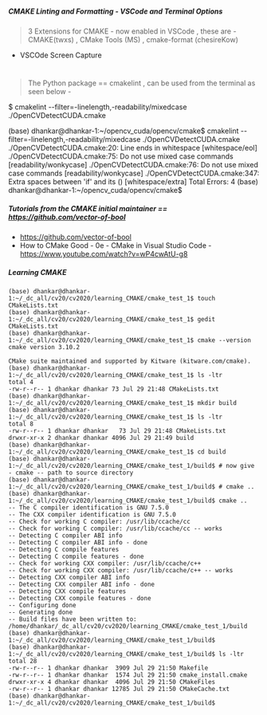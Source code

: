 ##### CMAKE Linting and Formatting - VSCode and Terminal Options

> 3 Extensions for CMAKE - now enabled in VSCode , these are - CMAKE(twxs) , CMake Tools (MS) , cmake-format (chesireKow)

- VSCOde Screen Capture 

#

> The Python package == cmakelint  , can be used from the terminal as seen below - 

$ cmakelint --filter=-linelength,-readability/mixedcase ./OpenCVDetectCUDA.cmake

(base) dhankar@dhankar-1:~/opencv_cuda/opencv/cmake$ cmakelint --filter=-linelength,-readability/mixedcase ./OpenCVDetectCUDA.cmake
./OpenCVDetectCUDA.cmake:20: Line ends in whitespace [whitespace/eol]
./OpenCVDetectCUDA.cmake:75: Do not use mixed case commands [readability/wonkycase]
./OpenCVDetectCUDA.cmake:76: Do not use mixed case commands [readability/wonkycase]
./OpenCVDetectCUDA.cmake:347: Extra spaces between 'if' and its () [whitespace/extra]
Total Errors: 4
(base) dhankar@dhankar-1:~/opencv_cuda/opencv/cmake$ 

##### Tutorials from the CMAKE initial maintainer == https://github.com/vector-of-bool

- https://github.com/vector-of-bool
- How to CMake Good - 0e - CMake in Visual Studio Code - https://www.youtube.com/watch?v=wP4cwAtU-g8


##### Learning CMAKE 

```
(base) dhankar@dhankar-1:~/_dc_all/cv20/cv2020/learning_CMAKE/cmake_test_1$ touch CMakeLists.txt
(base) dhankar@dhankar-1:~/_dc_all/cv20/cv2020/learning_CMAKE/cmake_test_1$ gedit CMakeLists.txt
(base) dhankar@dhankar-1:~/_dc_all/cv20/cv2020/learning_CMAKE/cmake_test_1$ cmake --version
cmake version 3.10.2

CMake suite maintained and supported by Kitware (kitware.com/cmake).
(base) dhankar@dhankar-1:~/_dc_all/cv20/cv2020/learning_CMAKE/cmake_test_1$ ls -ltr
total 4
-rw-r--r-- 1 dhankar dhankar 73 Jul 29 21:48 CMakeLists.txt
(base) dhankar@dhankar-1:~/_dc_all/cv20/cv2020/learning_CMAKE/cmake_test_1$ mkdir build
(base) dhankar@dhankar-1:~/_dc_all/cv20/cv2020/learning_CMAKE/cmake_test_1$ ls -ltr
total 8
-rw-r--r-- 1 dhankar dhankar   73 Jul 29 21:48 CMakeLists.txt
drwxr-xr-x 2 dhankar dhankar 4096 Jul 29 21:49 build
(base) dhankar@dhankar-1:~/_dc_all/cv20/cv2020/learning_CMAKE/cmake_test_1$ cd build
(base) dhankar@dhankar-1:~/_dc_all/cv20/cv2020/learning_CMAKE/cmake_test_1/build$ # now give - cmake -- path to source directory
(base) dhankar@dhankar-1:~/_dc_all/cv20/cv2020/learning_CMAKE/cmake_test_1/build$ # cmake ..
(base) dhankar@dhankar-1:~/_dc_all/cv20/cv2020/learning_CMAKE/cmake_test_1/build$ cmake ..
-- The C compiler identification is GNU 7.5.0
-- The CXX compiler identification is GNU 7.5.0
-- Check for working C compiler: /usr/lib/ccache/cc
-- Check for working C compiler: /usr/lib/ccache/cc -- works
-- Detecting C compiler ABI info
-- Detecting C compiler ABI info - done
-- Detecting C compile features
-- Detecting C compile features - done
-- Check for working CXX compiler: /usr/lib/ccache/c++
-- Check for working CXX compiler: /usr/lib/ccache/c++ -- works
-- Detecting CXX compiler ABI info
-- Detecting CXX compiler ABI info - done
-- Detecting CXX compile features
-- Detecting CXX compile features - done
-- Configuring done
-- Generating done
-- Build files have been written to: /home/dhankar/_dc_all/cv20/cv2020/learning_CMAKE/cmake_test_1/build
(base) dhankar@dhankar-1:~/_dc_all/cv20/cv2020/learning_CMAKE/cmake_test_1/build$ 
(base) dhankar@dhankar-1:~/_dc_all/cv20/cv2020/learning_CMAKE/cmake_test_1/build$ ls -ltr
total 28
-rw-r--r-- 1 dhankar dhankar  3909 Jul 29 21:50 Makefile
-rw-r--r-- 1 dhankar dhankar  1574 Jul 29 21:50 cmake_install.cmake
drwxr-xr-x 4 dhankar dhankar  4096 Jul 29 21:50 CMakeFiles
-rw-r--r-- 1 dhankar dhankar 12785 Jul 29 21:50 CMakeCache.txt
(base) dhankar@dhankar-1:~/_dc_all/cv20/cv2020/learning_CMAKE/cmake_test_1/build$ 

```
